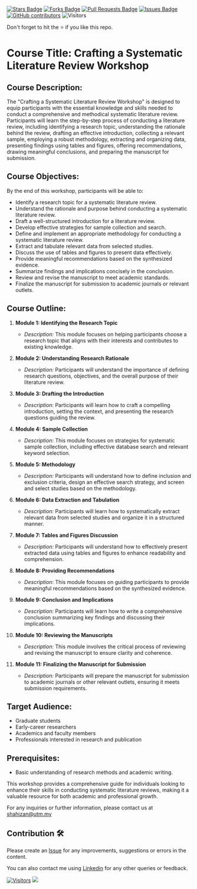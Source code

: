 <a href="https://github.com/drshahizan/courses/stargazers"><img src="https://img.shields.io/github/stars/drshahizan/courses" alt="Stars Badge"/></a>
<a href="https://github.com/drshahizan/courses/network/members"><img src="https://img.shields.io/github/forks/drshahizan/courses" alt="Forks Badge"/></a>
<a href="https://github.com/drshahizan/courses/pulls"><img src="https://img.shields.io/github/issues-pr/drshahizan/courses" alt="Pull Requests Badge"/></a>
<a href="https://github.com/drshahizan/courses/issues"><img src="https://img.shields.io/github/issues/drshahizan/courses" alt="Issues Badge"/></a>
<a href="https://github.com/drshahizan/courses/graphs/contributors"><img alt="GitHub contributors" src="https://img.shields.io/github/contributors/drshahizan/courses?color=2b9348"></a>
![Visitors](https://api.visitorbadge.io/api/visitors?path=https%3A%2F%2Fgithub.com%2Fdrshahizan%2Fcourses&labelColor=%23d9e3f0&countColor=%23697689&style=flat)

Don't forget to hit the :star: if you like this repo.

# Course Title: Crafting a Systematic Literature Review Workshop

## Course Description:
The "Crafting a Systematic Literature Review Workshop" is designed to equip participants with the essential knowledge and skills needed to conduct a comprehensive and methodical systematic literature review. Participants will learn the step-by-step process of conducting a literature review, including identifying a research topic, understanding the rationale behind the review, drafting an effective introduction, collecting a relevant sample, employing a robust methodology, extracting and organizing data, presenting findings using tables and figures, offering recommendations, drawing meaningful conclusions, and preparing the manuscript for submission.

## Course Objectives:
By the end of this workshop, participants will be able to:
- Identify a research topic for a systematic literature review.
- Understand the rationale and purpose behind conducting a systematic literature review.
- Draft a well-structured introduction for a literature review.
- Develop effective strategies for sample collection and search.
- Define and implement an appropriate methodology for conducting a systematic literature review.
- Extract and tabulate relevant data from selected studies.
- Discuss the use of tables and figures to present data effectively.
- Provide meaningful recommendations based on the synthesized evidence.
- Summarize findings and implications concisely in the conclusion.
- Review and revise the manuscript to meet academic standards.
- Finalize the manuscript for submission to academic journals or relevant outlets.

## Course Outline:
1. **Module 1: Identifying the Research Topic**
   - *Description:* This module focuses on helping participants choose a research topic that aligns with their interests and contributes to existing knowledge.
  
2. **Module 2: Understanding Research Rationale**
   - *Description:* Participants will understand the importance of defining research questions, objectives, and the overall purpose of their literature review.
  
3. **Module 3: Drafting the Introduction**
   - *Description:* Participants will learn how to craft a compelling introduction, setting the context, and presenting the research questions guiding the review.
  
4. **Module 4: Sample Collection**
   - *Description:* This module focuses on strategies for systematic sample collection, including effective database search and relevant keyword selection.
  
5. **Module 5: Methodology**
   - *Description:* Participants will understand how to define inclusion and exclusion criteria, design an effective search strategy, and screen and select studies based on the methodology.
  
6. **Module 6: Data Extraction and Tabulation**
   - *Description:* Participants will learn how to systematically extract relevant data from selected studies and organize it in a structured manner.
  
7. **Module 7: Tables and Figures Discussion**
   - *Description:* Participants will understand how to effectively present extracted data using tables and figures to enhance readability and comprehension.
  
8. **Module 8: Providing Recommendations**
   - *Description:* This module focuses on guiding participants to provide meaningful recommendations based on the synthesized evidence.
  
9. **Module 9: Conclusion and Implications**
   - *Description:* Participants will learn how to write a comprehensive conclusion summarizing key findings and discussing their implications.
  
10. **Module 10: Reviewing the Manuscripts**
    - *Description:* This module involves the critical process of reviewing and revising the manuscript to ensure clarity and coherence.
  
11. **Module 11: Finalizing the Manuscript for Submission**
    - *Description:* Participants will prepare the manuscript for submission to academic journals or other relevant outlets, ensuring it meets submission requirements.

## Target Audience:
- Graduate students
- Early-career researchers
- Academics and faculty members
- Professionals interested in research and publication

## Prerequisites:
- Basic understanding of research methods and academic writing.

This workshop provides a comprehensive guide for individuals looking to enhance their skills in conducting systematic literature reviews, making it a valuable resource for both academic and professional growth.

For any inquiries or further information, please contact us at shahizan@utm.my

## Contribution 🛠️
Please create an [Issue](https://github.com/drshahizan/courses/issues) for any improvements, suggestions or errors in the content.

You can also contact me using [Linkedin](https://www.linkedin.com/in/drshahizan/) for any other queries or feedback.

[![Visitors](https://api.visitorbadge.io/api/visitors?path=https%3A%2F%2Fgithub.com%2Fdrshahizan&labelColor=%23697689&countColor=%23555555&style=plastic)](https://visitorbadge.io/status?path=https%3A%2F%2Fgithub.com%2Fdrshahizan)
![](https://hit.yhype.me/github/profile?user_id=81284918)

